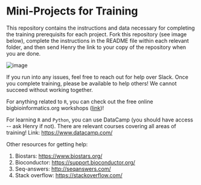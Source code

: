 # Mini-Projects for Training

This repository contains the instructions and data necessary for completing the training prerequisits for each project. Fork this repository (see image below), complete the instructions in the README file within each relevant folder, and then send Henry the link to your copy of the repository when you are done. 

![image](https://user-images.githubusercontent.com/44813811/113608855-af529480-9610-11eb-99d1-fe9279ebc7bb.png)

If you run into any issues, feel free to reach out for help over Slack. Once you complete training, please be available to help others! We cannot succeed without working together. 

For anything related to `R`, you can check out the free online bigbioinformatics.org workshops ([link](https://www.bigbioinformatics.org/workshops))!

For learning `R` and `Python`, you can use DataCamp (you should have access -- ask Henry if not). There are relevant courses covering all areas of training! Link: https://www.datacamp.com/

Other resources for getting help:

1. Biostars: https://www.biostars.org/
2. Bioconductor: https://support.bioconductor.org/
3. Seq-answers: http://seqanswers.com/
4. Stack overflow: https://stackoverflow.com/

